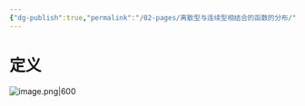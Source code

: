 ```yaml
---
{"dg-publish":true,"permalink":"/02-pages/离散型与连续型相结合的函数的分布/","tags":["personal/blog","概率论","概念"]}
---
```


# 定义
![image.png|600](https://yelanyanyu-img-bed.oss-cn-hangzhou.aliyuncs.com/img/blog/2024/06/20240611155052.png)
